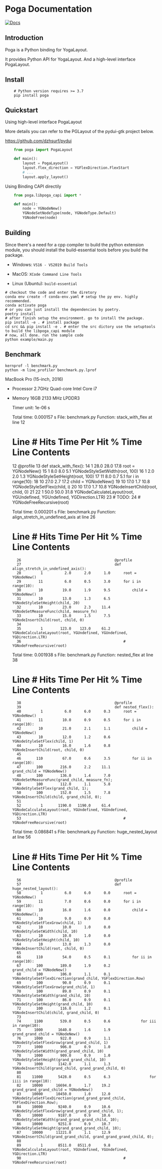 Poga Documentation
=================

[![Docs](https://img.shields.io/badge/docs-latest-informational)](https://dzhsurf.github.io/poga/)

Introduction
-----------------

Poga is a Python binding for YogaLayout.

It provides Python API for YogaLayout. And a high-level interface PogaLayout.

Install
-------

```shell
    # Python version requires >= 3.7
    pip install poga
```

Quickstart
----------

Using high-level interface PogaLayout

More details you can refer to the PGLayout of the pydui-gtk project below.

https://github.com/dzhsurf/pydui

```python
    from poga import PogaLayout

    def main():
        layout = PogaLayout()
        layout.flex_direction = YGFlexDirection.FlexStart
        # ...
        layout.apply_layout()
```

Using Binding CAPI directily

```python
    from poga.libpoga_capi import *

    def main():
        node = YGNodeNew()
        YGNodeSetNodeType(node, YGNodeType.Default)
        YGNodeFree(node)
```



Building
--------

Since there's a need for a cpp compiler to build the python extension module, you should install the build-essential tools before you build the package. 

* Windows: `VS16 - VS2019 Build Tools`

* MacOS: `XCode Command Line Tools`

* Linux (Ubuntu):  `build-essential`

```shell
# checkout the code and enter the diretory
conda env create -f conda-env.yaml # setup the py env. highly recommended.
conda activate poga
# or you can just install the dependencies by poetry. 
poetry install
# after finish setup the environment. go to install the package.
pip install -e . # install package
cd src && pip install -e . # enter the src dictory use the setuptools to build the libpoga_capi module
# now, all done. run the sample code 
python example/main.py
```



## Benchmark

```shell
kernprof -l benchmark.py
python -m line_profiler benchmark.py.lprof
```

MacBook Pro (15-inch, 2016)

* Processor 2.7GHz Quad-core Intel Core i7
* Memory 16GB 2133 MHz LPDDR3

    Timer unit: 1e-06 s
    
    Total time: 0.000157 s
    File: benchmark.py
    Function: stack_with_flex at line 12
    
    Line #  Hits         Time  Per Hit   % Time  Line Contents
    ==============================================================
    12                                           @profile
    13                                           def stack_with_flex():
    14         1         28.0     28.0     17.8      root = YGNodeNew()
    15         1          8.0      8.0      5.1      YGNodeStyleSetWidth(root, 100)
    16         1          2.0      2.0      1.3      YGNodeStyleSetHeight(root, 100)
    17        11          8.0      0.7      5.1      for i in range(10):
    18        10         27.0      2.7     17.2          child = YGNodeNew()
    19        10         17.0      1.7     10.8          YGNodeStyleSetFlex(child, i)
    20        10         17.0      1.7     10.8          YGNodeInsertChild(root, child, 0)
    21
    22         1         50.0     50.0     31.8      YGNodeCalculateLayout(root, YGUndefined, YGUndefined, YGDirection.LTR)
    23                                               # TODO:
    24                                               # YGNodeFreeRecursive(root)
    
    Total time: 0.000201 s
    File: benchmark.py
    Function: align_stretch_in_undefined_axis at line 26
    
    Line #      Hits         Time  Per Hit   % Time  Line Contents
    ==============================================================
        26                                           @profile
        27                                           def align_stretch_in_undefined_axis():
        28         1          2.0      2.0      1.0      root = YGNodeNew()
        29        11          6.0      0.5      3.0      for i in range(10):
        30        10         19.0      1.9      9.5          child = YGNodeNew()
        31        10         13.0      1.3      6.5          YGNodeStyleSetHeight(child, 20)
        32        10         23.0      2.3     11.4          YGNodeSetMeasureFunc(child, measure_fn)
        33        10         15.0      1.5      7.5          YGNodeInsertChild(root, child, 0)
        34
        35         1        123.0    123.0     61.2      YGNodeCalculateLayout(root, YGUndefined, YGUndefined, YGDirection.LTR)
        36                                               # YGNodeFreeRecursive(root)
    
    Total time: 0.001938 s
    File: benchmark.py
    Function: nested_flex at line 38
    
    Line #      Hits         Time  Per Hit   % Time  Line Contents
    ==============================================================
        38                                           @profile
        39                                           def nested_flex():
        40         1          6.0      6.0      0.3      root = YGNodeNew()
        41        11         10.0      0.9      0.5      for i in range(10):
        42        10         21.0      2.1      1.1          child = YGNodeNew()
        43        10         12.0      1.2      0.6          YGNodeStyleSetFlex(child, 1)
        44        10         16.0      1.6      0.8          YGNodeInsertChild(root, child, 0)
        45
        46       110         67.0      0.6      3.5          for ii in range(10):
        47       100        216.0      2.2     11.1              grand_child = YGNodeNew()
        48       100        136.0      1.4      7.0              YGNodeSetMeasureFunc(grand_child, measure_fn);
        49       100        112.0      1.1      5.8              YGNodeStyleSetFlex(grand_child, 1);
        50       100        152.0      1.5      7.8              YGNodeInsertChild(child, grand_child, 0);
        51
        52         1       1190.0   1190.0     61.4      YGNodeCalculateLayout(root, YGUndefined, YGUndefined, YGDirection.LTR)
        53                                               # YGNodeFreeRecursive(root)
    
    Total time: 0.086841 s
    File: benchmark.py
    Function: huge_nested_layout at line 56
    
    Line #      Hits         Time  Per Hit   % Time  Line Contents
    ==============================================================
        56                                           @profile
        57                                           def huge_nested_layout():
        58         1          6.0      6.0      0.0      root = YGNodeNew()
        59        11          7.0      0.6      0.0      for i in range(10):
        60        10         16.0      1.6      0.0          child = YGNodeNew();
        61        10          9.0      0.9      0.0          YGNodeStyleSetFlexGrow(child, 1)
        62        10         10.0      1.0      0.0          YGNodeStyleSetWidth(child, 10)
        63        10         10.0      1.0      0.0          YGNodeStyleSetHeight(child, 10)
        64        10         13.0      1.3      0.0          YGNodeInsertChild(root, child, 0)
        65
        66       110         54.0      0.5      0.1          for ii in range(10):
        67       100        189.0      1.9      0.2              grand_child = YGNodeNew()
        68       100        106.0      1.1      0.1              YGNodeStyleSetFlexDirection(grand_child, YGFlexDirection.Row)
        69       100         90.0      0.9      0.1              YGNodeStyleSetFlexGrow(grand_child, 1)
        70       100         89.0      0.9      0.1              YGNodeStyleSetWidth(grand_child, 10)
        71       100         86.0      0.9      0.1              YGNodeStyleSetHeight(grand_child, 10)
        72       100        116.0      1.2      0.1              YGNodeInsertChild(child, grand_child, 0)
        73
        74      1100        539.0      0.5      0.6              for iii in range(10):
        75      1000       1640.0      1.6      1.9                  grand_grand_child = YGNodeNew()
        76      1000        922.0      0.9      1.1                  YGNodeStyleSetFlexGrow(grand_grand_child, 1)
        77      1000        906.0      0.9      1.0                  YGNodeStyleSetWidth(grand_grand_child, 10)
        78      1000        909.0      0.9      1.0                  YGNodeStyleSetHeight(grand_grand_child, 10)
        79      1000       1142.0      1.1      1.3                  YGNodeInsertChild(grand_child, grand_grand_child, 0)
        80
        81     11000       5428.0      0.5      6.3                  for iiii in range(10):
        82     10000      16694.0      1.7     19.2                      grand_grand_grand_child = YGNodeNew()
        83     10000      10450.0      1.0     12.0                      YGNodeStyleSetFlexDirection(grand_grand_grand_child, YGFlexDirection.Row);
        84     10000       9240.0      0.9     10.6                      YGNodeStyleSetFlexGrow(grand_grand_grand_child, 1);
        85     10000       9187.0      0.9     10.6                      YGNodeStyleSetWidth(grand_grand_grand_child, 10);
        86     10000       9251.0      0.9     10.7                      YGNodeStyleSetHeight(grand_grand_grand_child, 10);
        87     10000      11221.0      1.1     12.9                      YGNodeInsertChild(grand_grand_child, grand_grand_grand_child, 0);
        88
        89         1       8511.0   8511.0      9.8      YGNodeCalculateLayout(root, YGUndefined, YGUndefined, YGDirection.LTR)
        90                                               # YGNodeFreeRecursive(root)
